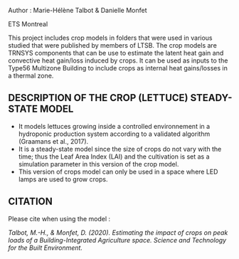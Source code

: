 Author : Marie-Hélène Talbot & Danielle Monfet

ETS Montreal

This project includes crop models in folders that were used in various studied that were published by members of LTSB.
The crop models are TRNSYS components that can be use to estimate the latent heat gain and convective heat gain/loss induced by crops. 
It can be used as inputs to the Type56 Multizone Building to include crops as internal heat gains/losses in a thermal zone.


DESCRIPTION OF THE CROP (LETTUCE) STEADY-STATE MODEL
-----------------------------------
- It models lettuces growing inside a controlled environnement in a hydroponic production system according to a validated algorithm (Graamans et al., 2017).
- It is a steady-state model since the size of crops do not vary with the time; thus the Leaf Area Index (LAI) and the cultivation is set as a simulation parameter in this version of the crop model.
- This version of crops model can only be used in a space where LED lamps are used to grow crops. 



CITATION
-----------------------------------
Please cite when using the model :

<i> Talbot, M.-H., & Monfet, D. (2020). Estimating the impact of crops on peak loads of a Building-Integrated Agriculture space. Science and Technology for the Built Environment. </i> 

